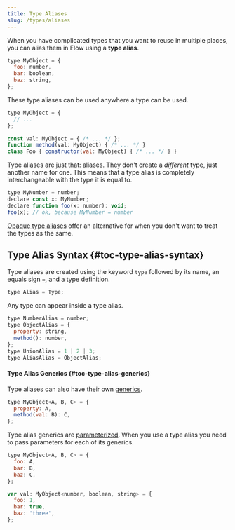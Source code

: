 ```yaml
---
title: Type Aliases
slug: /types/aliases
---
```


When you have complicated types that you want to reuse in multiple places, you
can alias them in Flow using a **type alias**.

```js flow-check
type MyObject = {
  foo: number,
  bar: boolean,
  baz: string,
};
```

These type aliases can be used anywhere a type can be used.

```js flow-check
type MyObject = {
  // ...
};

const val: MyObject = { /* ... */ };
function method(val: MyObject) { /* ... */ }
class Foo { constructor(val: MyObject) { /* ... */ } }
```

Type aliases are just that: aliases. They don't create a _different_ type, just another name for one.
This means that a type alias is completely interchangeable with the type it is equal to.

```js flow-check
type MyNumber = number;
declare const x: MyNumber;
declare function foo(x: number): void;
foo(x); // ok, because MyNumber = number
```

[Opaque type aliases](../opaque-types) offer an alternative for when you don't want to treat the
types as the same.

## Type Alias Syntax {#toc-type-alias-syntax}

Type aliases are created using the keyword `type` followed by its name, an
equals sign `=`, and a type definition.

```js
type Alias = Type;
```

Any type can appear inside a type alias.

```js flow-check
type NumberAlias = number;
type ObjectAlias = {
  property: string,
  method(): number,
};
type UnionAlias = 1 | 2 | 3;
type AliasAlias = ObjectAlias;
```

#### Type Alias Generics {#toc-type-alias-generics}

Type aliases can also have their own [generics](../generics).

```js flow-check
type MyObject<A, B, C> = {
  property: A,
  method(val: B): C,
};
```

Type alias generics are [parameterized](../generics#toc-parameterized-generics).
When you use a type alias you need to pass parameters for each of its generics.

```js flow-check
type MyObject<A, B, C> = {
  foo: A,
  bar: B,
  baz: C,
};

var val: MyObject<number, boolean, string> = {
  foo: 1,
  bar: true,
  baz: 'three',
};
```
